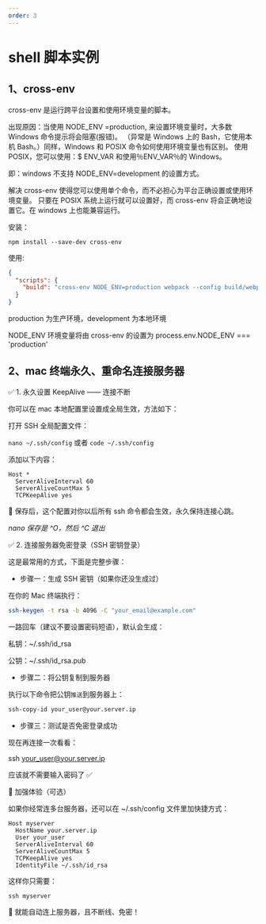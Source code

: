 ```yaml
---
order: 3
---
```


# shell 脚本实例

## 1、cross-env

cross-env 是运行跨平台设置和使用环境变量的脚本。

出现原因：当使用 NODE_ENV =production, 来设置环境变量时，大多数 Windows 命令提示将会阻塞(报错)。 （异常是 Windows 上的 Bash，它使用本机 Bash。）同样，Windows 和 POSIX 命令如何使用环境变量也有区别。 使用 POSIX，您可以使用：$ ENV_VAR 和使用％ENV_VAR％的 Windows。

即：windows 不支持 NODE_ENV=development 的设置方式。

解决 cross-env 使得您可以使用单个命令，而不必担心为平台正确设置或使用环境变量。 只要在 POSIX 系统上运行就可以设置好，而 cross-env 将会正确地设置它。在 windows 上也能兼容运行。

安装：

```
npm install --save-dev cross-env
```

使用:

```json
{
  "scripts": {
    "build": "cross-env NODE_ENV=production webpack --config build/webpack.config.js"
  }
}
```

production 为生产环境，development 为本地环境

NODE_ENV 环境变量将由 cross-env 的设置为 process.env.NODE_ENV === 'production'

## 2、mac 终端永久、重命名连接服务器

✅ 1. 永久设置 KeepAlive —— 连接不断

你可以在 mac 本地配置里设置成全局生效，方法如下：

打开 SSH 全局配置文件：

`nano ~/.ssh/config` 或者 `code ~/.ssh/config`

添加以下内容：

```
Host *
  ServerAliveInterval 60
  ServerAliveCountMax 5
  TCPKeepAlive yes
```

📌 保存后，这个配置对你以后所有 ssh 命令都会生效，永久保持连接心跳。

_nano 保存是 ^O，然后 ^C 退出_

✅ 2. 连接服务器免密登录（SSH 密钥登录）

这是最常用的方式，下面是完整步骤：

- 步骤一：生成 SSH 密钥（如果你还没生成过）

在你的 Mac 终端执行：

```bash
ssh-keygen -t rsa -b 4096 -C "your_email@example.com"
```

一路回车（建议不要设置密码短语），默认会生成：

私钥：~/.ssh/id_rsa

公钥：~/.ssh/id_rsa.pub

- 步骤二：将公钥复制到服务器

执行以下命令把公钥`推送`到服务器上：

```sh
ssh-copy-id your_user@your.server.ip
```

- 步骤三：测试是否免密登录成功

现在再连接一次看看：

ssh your_user@your.server.ip

应该就不需要输入密码了 ✅

🚀 加强体验（可选）

如果你经常连多台服务器，还可以在 ~/.ssh/config 文件里加快捷方式：

```
Host myserver
  HostName your.server.ip
  User your_user
  ServerAliveInterval 60
  ServerAliveCountMax 5
  TCPKeepAlive yes
  IdentityFile ~/.ssh/id_rsa
```

这样你只需要：

`ssh myserver`

🏅 就能自动连上服务器，且不断线、免密！
